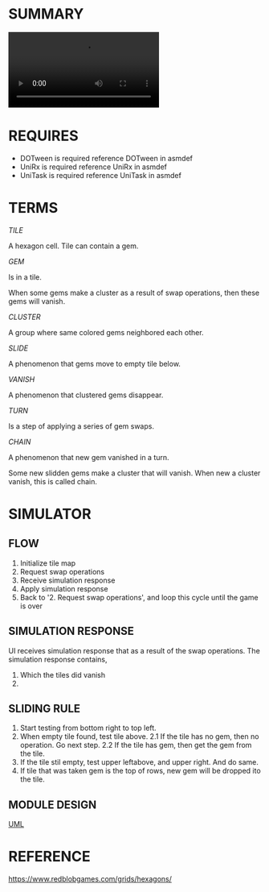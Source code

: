 # SUMMARY

![GAME](Documents/play.mov)

# REQUIRES

- DOTween is required
  reference DOTween in asmdef
- UniRx is required
  reference UniRx in asmdef
- UniTask is required
  reference UniTask in asmdef

# TERMS

*TILE*

A hexagon cell.  Tile can contain a gem.

*GEM*

Is in a tile.

When some gems make a cluster as a result of swap operations,
then these gems will vanish.

*CLUSTER*

A group where same colored gems neighbored each other.

*SLIDE*

A phenomenon that gems move to empty tile below.

*VANISH*

A phenomenon that clustered gems disappear.

*TURN*

Is a step of applying a series of gem swaps.

*CHAIN*

A phenomenon that new gem vanished in a turn.

Some new slidden gems make a cluster that will vanish.
When new a cluster vanish, this is called chain.

# SIMULATOR

## FLOW

1. Initialize tile map
2. Request swap operations
3. Receive simulation response
4. Apply simulation response
5. Back to '2. Request swap operations', and loop this cycle until the game is over

## SIMULATION RESPONSE

UI receives simulation response that as a result of the swap operations.
The simulation response contains,

1. Which the tiles did vanish
2. 

## SLIDING RULE

1. Start testing from bottom right to top left.
2. When empty tile found, test tile above.
2.1 If the tile has no gem, then no operation.  Go next step.
2.2 If the tile has gem, then get the gem from the tile.
3. If the tile stil empty, test upper leftabove, and upper right.
   And do same.
4. If tile that was taken gem is the top of rows,
   new gem will be dropped ito the tile.

## MODULE DESIGN

[UML](Documents/component.uml)

# REFERENCE

https://www.redblobgames.com/grids/hexagons/
